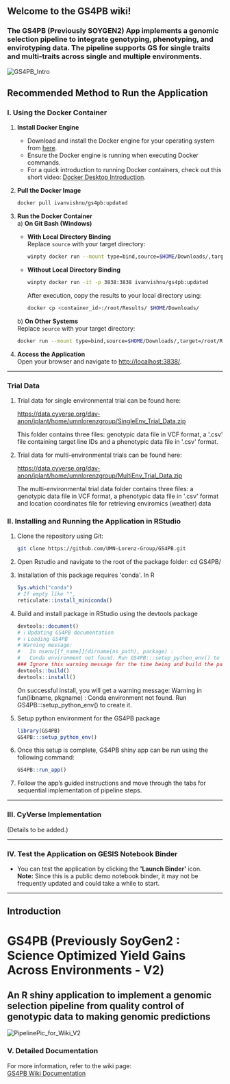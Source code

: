 ## Welcome to the GS4PB wiki!

### The GS4PB (Previously SOYGEN2) App implements a genomic selection pipeline to integrate genotyping, phenotyping, and envirotyping data. The pipeline supports GS for single traits and multi-traits across single and multiple environments.
 

![GS4PB_Intro](https://github.com/user-attachments/assets/6fb38883-0348-4fbc-a70f-e2130a6b148c)

## Recommended Method to Run the Application

### I. Using the Docker Container

1. **Install Docker Engine**  
   - Download and install the Docker engine for your operating system from [here](https://docs.docker.com/engine/install/).  
   - Ensure the Docker engine is running when executing Docker commands.  
   - For a quick introduction to running Docker containers, check out this short video: [Docker Desktop Introduction](https://docs.docker.com/get-started/introduction/get-docker-desktop/).

2. **Pull the Docker Image**  
   ```bash
   docker pull ivanvishnu/gs4pb:updated
   ```

3. **Run the Docker Container**  
   a) **On Git Bash (Windows)**  
   - **With Local Directory Binding**  
     Replace `source` with your target directory:
     ```bash
     winpty docker run --mount type=bind,source=$HOME/Downloads/,target=/root/Results -it -p 3838:3838 ivanvishnu/gs4pb:updated
     ```

   - **Without Local Directory Binding**  
     ```bash
     winpty docker run -it -p 3838:3838 ivanvishnu/gs4pb:updated
     ```
     After execution, copy the results to your local directory using:
     ```bash
     docker cp <container_id>:/root/Results/ $HOME/Downloads/
     ```

   b) **On Other Systems**  
   Replace `source` with your target directory:
   ```bash
   docker run --mount type=bind,source=$HOME/Downloads/,target=/root/Results -it -p 3838:3838 ivanvishnu/gs4pb:updated
   ```

4. **Access the Application**  
   Open your browser and navigate to [http://localhost:3838/](http://localhost:3838/).

---

### Trial Data 
1. Trial data for single environmental trial can be found here:

   https://data.cyverse.org/dav-anon/iplant/home/umnlorenzgroup/SingleEnv_Trial_Data.zip
   
   This folder contains three files: genotypic data file in VCF format, a '.csv' file
   containing target line IDs and a phenotypic data file in '.csv' format. 

3. Trial data for multi-environmental trials can be found here:

   https://data.cyverse.org/dav-anon/iplant/home/umnlorenzgroup/MultiEnv_Trial_Data.zip 

   The multi-environmental trial data folder contains three files: a genotypic data file in VCF format, a phenotypic data file in '.csv' format and
   location coordinates file for retrieving enviromics (weather) data 

### II. Installing and Running the Application in RStudio

1. Clone the repository using Git:  
   ```bash
   git clone https://github.com/UMN-Lorenz-Group/GS4PB.git
   ```
2. Open Rstudio and navigate to the root of the package folder: cd GS4PB/
3. Installation of this package requires 'conda'. In R
   ```R
   Sys.which("conda")
   # If empty like "",
   reticulate::install_miniconda()
   ```
4. Build and install package in RStudio using the devtools package
   ```R
   devtools::document()
   # ℹ Updating GS4PB documentation
   # ℹ Loading GS4PB
   # Warning message:
   #   In nsenv[[f_name]](dirname(ns_path), package) :
   #   Conda environment not found. Run GS4PB:::setup_python_env() to create it.
   ### Ignore this warning message for the time being and build the package
   devtools::build()
   devtools::install()
   ```
   On successful install, you will get a warning message: 
   Warning in fun(libname, pkgname) :
   Conda environment not found. Run GS4PB:::setup_python_env() to create it.

5. Setup python environment for the GS4PB package
   ```R
   library(GS4PB)
   GS4PB:::setup_python_env()
   ```
6. Once this setup is complete, GS4PB shiny app can be run using the following command: 
   ```R
   GS4PB::run_app()
   ```
7. Follow the app’s guided instructions and move through the tabs for sequential implementation of pipeline steps.
---

### III. CyVerse Implementation
(Details to be added.)

---

### IV. Test the Application on GESIS Notebook Binder

- You can test the application by clicking the **'Launch Binder'** icon.  
  **Note:** Since this is a public demo notebook binder, it may not be frequently updated and could take a while to start.

---
## Introduction

# GS4PB (Previously SoyGen2 : Science Optimized Yield Gains Across Environments - V2) 
## An R shiny application to implement a genomic selection pipeline from quality control of genotypic data to making genomic predictions 
![PipelinePic_for_Wiki_V2](https://github.com/UMN-Lorenz-Group/SoyGen2App/assets/12753252/5e76c000-bf4e-4849-bbad-29df6a6fb22e)

### V. Detailed Documentation

For more information, refer to the wiki page:  
[GS4PB Wiki Documentation](https://github.com/UMN-Lorenz-Group/GS4PB/wiki)


